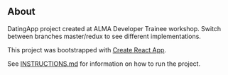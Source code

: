 ## About
DatingApp project created at ALMA Developer Trainee workshop. Switch between branches master/redux to see different implementations.

This project was bootstrapped with [Create React App](https://github.com/facebook/create-react-app).

See [INSTRUCTIONS.md](INSTRUCTIONS.md) for information on how to run the project.
